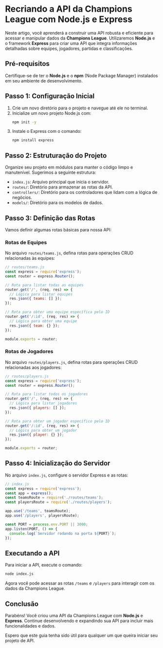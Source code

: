 # Recriando a API da Champions League com Node.js e Express

Neste artigo, você aprenderá a construir uma API robusta e eficiente para acessar e manipular dados da **Champions League**. Utilizaremos **Node.js** e o framework **Express** para criar uma API que integra informações detalhadas sobre equipes, jogadores, partidas e classificações.

## Pré-requisitos
Certifique-se de ter o **Node.js** e o **npm** (Node Package Manager) instalados em seu ambiente de desenvolvimento.

## Passo 1: Configuração Inicial
1. Crie um novo diretório para o projeto e navegue até ele no terminal.
2. Inicialize um novo projeto Node.js com:
   ```bash
   npm init -y
   ```
3. Instale o Express com o comando:
   ```bash
   npm install express
   ```

## Passo 2: Estruturação do Projeto
Organize seu projeto em módulos para manter o código limpo e manutenível. Sugerimos a seguinte estrutura:

- `index.js`: Arquivo principal que inicia o servidor.
- `routes/`: Diretório para armazenar as rotas da API.
- `controllers/`: Diretório para os controladores que lidam com a lógica de negócios.
- `models/`: Diretório para os modelos de dados.

## Passo 3: Definição das Rotas
Vamos definir algumas rotas básicas para nossa API:

### Rotas de Equipes
No arquivo `routes/teams.js`, defina rotas para operações CRUD relacionadas às equipes:
```javascript
// routes/teams.js
const express = require('express');
const router = express.Router();

// Rota para listar todas as equipes
router.get('/', (req, res) => {
  // Lógica para listar equipes
  res.json({ teams: [] });
});

// Rota para obter uma equipe específica pelo ID
router.get('/:id', (req, res) => {
  // Lógica para obter uma equipe
  res.json({ team: {} });
});

module.exports = router;
```

### Rotas de Jogadores
No arquivo `routes/players.js`, defina rotas para operações CRUD relacionadas aos jogadores:
```javascript
// routes/players.js
const express = require('express');
const router = express.Router();

// Rota para listar todos os jogadores
router.get('/', (req, res) => {
  // Lógica para listar jogadores
  res.json({ players: [] });
});

// Rota para obter um jogador específico pelo ID
router.get('/:id', (req, res) => {
  // Lógica para obter um jogador
  res.json({ player: {} });
});

module.exports = router;
```

## Passo 4: Inicialização do Servidor
No arquivo `index.js`, configure o servidor Express e as rotas:
```javascript
// index.js
const express = require('express');
const app = express();
const teamsRoute = require('./routes/teams');
const playersRoute = require('./routes/players');

app.use('/teams', teamsRoute);
app.use('/players', playersRoute);

const PORT = process.env.PORT || 3000;
app.listen(PORT, () => {
  console.log(`Servidor rodando na porta ${PORT}`);
});
```

## Executando a API
Para iniciar a API, execute o comando:
```bash
node index.js
```
Agora você pode acessar as rotas `/teams` e `/players` para interagir com os dados da Champions League.

## Conclusão
Parabéns! Você criou uma API da Champions League com **Node.js** e **Express**. Continue desenvolvendo e expandindo sua API para incluir mais funcionalidades e dados.

Espero que este guia tenha sido útil para qualquer um que queira iniciar seu projeto de API.
